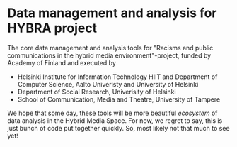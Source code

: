 # Data management and analysis for HYBRA project

The core data management and analysis tools for "Racisms and public communications in the hybrid media environment"-project, funded by Academy of Finland and executed by

* Helsinki Institute for Information Technology HIIT and Department of Computer Science, Aalto Univeristy and University of Helsinki
* Department of Social Research, Univerisity of Helsinki
* School of Communication, Media and Theatre, University of Tampere

We hope that some day, these tools will be more beautiful _ecosystem_ of data analysis in the Hybrid Media Space. For now, we regret to say, this is just bunch of code put together quickly. So, most likely not that much to see yet!
